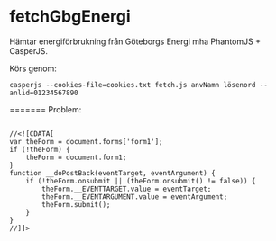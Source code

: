 fetchGbgEnergi
==============

Hämtar energiförbrukning från Göteborgs Energi mha PhantomJS + CasperJS.

Körs genom:
~~~~
casperjs --cookies-file=cookies.txt fetch.js anvNamn lösenord --anlid=01234567890
~~~~
=======
Problem:
~~~~

//<![CDATA[
var theForm = document.forms['form1'];
if (!theForm) {
    theForm = document.form1;
}
function __doPostBack(eventTarget, eventArgument) {
    if (!theForm.onsubmit || (theForm.onsubmit() != false)) {
        theForm.__EVENTTARGET.value = eventTarget;
        theForm.__EVENTARGUMENT.value = eventArgument;
        theForm.submit();
    }
}
//]]>
~~~~
